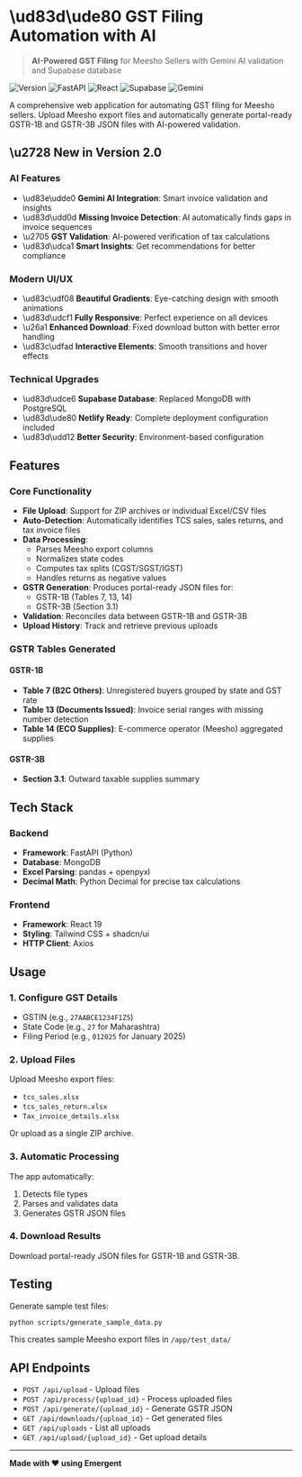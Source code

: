 # \ud83d\ude80 GST Filing Automation with AI

> **AI-Powered GST Filing** for Meesho Sellers with Gemini AI validation and Supabase database

![Version](https://img.shields.io/badge/version-2.0-blue)
![FastAPI](https://img.shields.io/badge/FastAPI-0.110.1-green)
![React](https://img.shields.io/badge/React-19.0-blue)
![Supabase](https://img.shields.io/badge/Supabase-PostgreSQL-green)
![Gemini](https://img.shields.io/badge/Gemini-AI-orange)

A comprehensive web application for automating GST filing for Meesho sellers. Upload Meesho export files and automatically generate portal-ready GSTR-1B and GSTR-3B JSON files with AI-powered validation.

## \u2728 New in Version 2.0

### AI Features
- \ud83e\udde0 **Gemini AI Integration**: Smart invoice validation and insights
- \ud83d\udd0d **Missing Invoice Detection**: AI automatically finds gaps in invoice sequences
- \u2705 **GST Validation**: AI-powered verification of tax calculations
- \ud83d\udca1 **Smart Insights**: Get recommendations for better compliance

### Modern UI/UX
- \ud83c\udf08 **Beautiful Gradients**: Eye-catching design with smooth animations
- \ud83d\udcf1 **Fully Responsive**: Perfect experience on all devices
- \u26a1 **Enhanced Download**: Fixed download button with better error handling
- \ud83c\udfad **Interactive Elements**: Smooth transitions and hover effects

### Technical Upgrades
- \ud83d\udce6 **Supabase Database**: Replaced MongoDB with PostgreSQL
- \ud83d\ude80 **Netlify Ready**: Complete deployment configuration included
- \ud83d\udd12 **Better Security**: Environment-based configuration

## Features

### Core Functionality
- **File Upload**: Support for ZIP archives or individual Excel/CSV files
- **Auto-Detection**: Automatically identifies TCS sales, sales returns, and tax invoice files
- **Data Processing**: 
  - Parses Meesho export columns
  - Normalizes state codes
  - Computes tax splits (CGST/SGST/IGST)
  - Handles returns as negative values
- **GSTR Generation**: Produces portal-ready JSON files for:
  - GSTR-1B (Tables 7, 13, 14)
  - GSTR-3B (Section 3.1)
- **Validation**: Reconciles data between GSTR-1B and GSTR-3B
- **Upload History**: Track and retrieve previous uploads

### GSTR Tables Generated

#### GSTR-1B
- **Table 7 (B2C Others)**: Unregistered buyers grouped by state and GST rate
- **Table 13 (Documents Issued)**: Invoice serial ranges with missing number detection
- **Table 14 (ECO Supplies)**: E-commerce operator (Meesho) aggregated supplies

#### GSTR-3B
- **Section 3.1**: Outward taxable supplies summary

## Tech Stack

### Backend
- **Framework**: FastAPI (Python)
- **Database**: MongoDB
- **Excel Parsing**: pandas + openpyxl
- **Decimal Math**: Python Decimal for precise tax calculations

### Frontend
- **Framework**: React 19
- **Styling**: Tailwind CSS + shadcn/ui
- **HTTP Client**: Axios

## Usage

### 1. Configure GST Details
- GSTIN (e.g., `27AABCE1234F1Z5`)
- State Code (e.g., `27` for Maharashtra)
- Filing Period (e.g., `012025` for January 2025)

### 2. Upload Files
Upload Meesho export files:
- `tcs_sales.xlsx`
- `tcs_sales_return.xlsx`
- `Tax_invoice_details.xlsx`

Or upload as a single ZIP archive.

### 3. Automatic Processing
The app automatically:
1. Detects file types
2. Parses and validates data
3. Generates GSTR JSON files

### 4. Download Results
Download portal-ready JSON files for GSTR-1B and GSTR-3B.

## Testing

Generate sample test files:
```bash
python scripts/generate_sample_data.py
```

This creates sample Meesho export files in `/app/test_data/`

## API Endpoints

- `POST /api/upload` - Upload files
- `POST /api/process/{upload_id}` - Process uploaded files
- `POST /api/generate/{upload_id}` - Generate GSTR JSON
- `GET /api/downloads/{upload_id}` - Get generated files
- `GET /api/uploads` - List all uploads
- `GET /api/upload/{upload_id}` - Get upload details

---

**Made with ❤️ using Emergent**